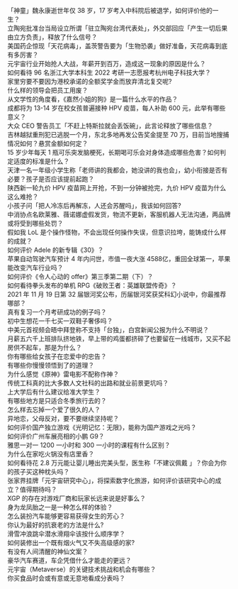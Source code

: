 「神童」魏永康逝世年仅 38 岁，17 岁考入中科院后被退学，如何评价他的一生？  
立陶宛批准台当局设立所谓「驻立陶宛台湾代表处」，外交部回应「产生一切后果由立方负责」，释放了什么信号？  
美国药企惊现「天花病毒」，盖茨警告要为「生物恐袭」做好准备，天花病毒到底有多厉害？  
元宇宙行业开始抢人大战，年薪开到百万，造成这一现象的原因是什么？  
如何看待 96 名浙江大学本科生 2022 考研一志愿报考杭州电子科技大学？  
家里穷要不要因为港校承诺的全额奖学金而放弃清北复交呢?  
什么样的领导会把员工用废？  
从文学性的角度看，《嘉然小姐的狗》是一篇什么水平的作品？  
成都将为 13-14 岁在校女孩普遍接种 HPV 疫苗，每人补助 600 元，此举有哪些意义？  
大众 CEO 警告员工「不赶上特斯拉就会丢饭碗」，此言论释放了哪些信息？  
吉林越狱重刑犯已逃脱一个月，东北多地再发公告奖金提至 70 万，目前当地搜捕情况如何？悬赏金额如何定？  
15 岁少年每天 1 瓶可乐突发脑梗死，长期喝可乐会对身体造成哪些危害？如何判定适度的标准是什么？  
天津一名一年级小学生称「老师讲的我都会，她没讲的我也会」，幼小衔接是否有必要？孩子是否应该提前起跑？  
陕西新一轮九价 HPV 疫苗网上开抢，不到一分钟被抢完，九价 HPV 疫苗为什么这么难抢？  
小孩子问「把人冷冻后再解冻，人还会苏醒吗」，我该如何回答?  
中消协点名欧莱雅、薇诺娜虚假发货，物流不更新，客服机器人无法沟通，两品牌或将受到哪些处罚？  
假如我 LoL 是个操作怪物，不会出现任何操作失误，但意识拉垮，能铸成什么样的成就？  
如何评价 Adele 的新专辑《30》？  
苹果自动驾驶汽车预计 4 年内问世，市值一夜大涨 4588 ​亿，重回全球第一，苹果能改变汽车行业吗？  
如何评价《令人心动的 offer》第三季第二期（下）？  
如何看待拳头发布的单机 RPG《破败王者：英雄联盟传奇》？  
2021 年 11 月 19 日第 32 届银河奖公布，历届银河奖获奖科幻小说中，你最推荐哪部？  
真有复习一个月考研成功的例子吗？  
初中生想花一千七买一双鞋子奢侈吗？  
中美元首视频会晤中拜登称不支持「台独」，白宫新闻公报为什么不明说？  
月薪五六千上班排队挤地铁，早上带的鸡蛋都挤碎了也要留在一线城市，又买不起房供不起车，那是为什么？  
你有哪些给女孩子在恋爱中的忠告？  
有哪些你慢慢领悟到了的道理？  
为什么感觉《原神》雷电影不配称作神？  
传统工科真的比大多数人文社科的出路和就业前景更坑吗？  
上大学后有什么建议给准大学生？  
有哪些地方是只适合冬季旅行去的？  
怎么样去忘掉一个爱了很久的人？  
异地恋，父母反对，要不要继续坚持呢？  
如何评价国产独立游戏《光明记忆：无限》，能称为国产游戏之光吗？  
如何评价广州车展亮相的小鹏 G9？  
雅思一对一 1200 一小时和 300 一小时的课程有什么区别？  
为什么在家吃火锅没有店里香？  
如何看待花 2.8 万元能让婴儿睡出完美头型，医生称「不建议佩戴 」？你会为你的孩子买这种枕头吗？  
张家界挂牌「元宇宙研究中心」，将探索数字化旅游，如何评价该研究中心的成立？值得期待吗？  
XGP 的存在对游戏厂商和玩家长远来说是好事么？  
身为龙凤胎之一是一种怎么样的体验？  
怎么装扮汽车能够更容易获得女生的芳心？  
你认为最好的抗衰老的方法是什么?  
滑雪冲浪跳伞潜水滑翔伞该按什么顺序学？  
如何装修出一个既有烟火气又不失高级感的家?  
有没有人间清醒的神仙文案？  
豪华汽车赛道，车企凭借什么才能走的更远？  
元宇宙（Metaverse）的关键技术挑战和机会有哪些？  
你买食品时会或有意或无意地看成分表吗？  
